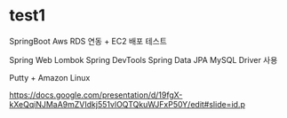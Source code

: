 # test1
SpringBoot Aws RDS 연동 + EC2 배포 테스트


Spring Web
Lombok
Spring DevTools
Spring Data JPA
MySQL Driver 사용

Putty + Amazon Linux

https://docs.google.com/presentation/d/19fgX-kXeQqiNJMaA9mZVIdkj551vlOQTQkuWJFxP50Y/edit#slide=id.p
